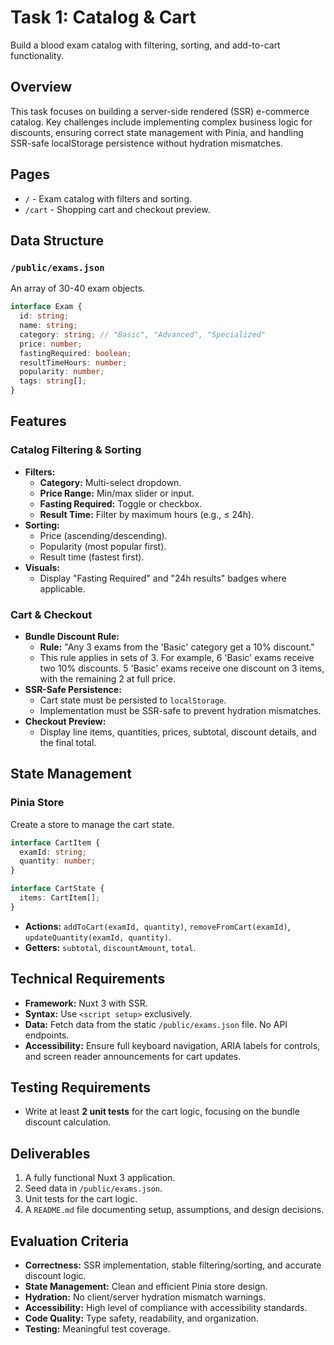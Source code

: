 # Task 1: Catalog & Cart

Build a blood exam catalog with filtering, sorting, and add-to-cart functionality.

## Overview

This task focuses on building a server-side rendered (SSR) e-commerce catalog. Key challenges include implementing complex business logic for discounts, ensuring correct state management with Pinia, and handling SSR-safe localStorage persistence without hydration mismatches.

## Pages

- `/` - Exam catalog with filters and sorting.
- `/cart` - Shopping cart and checkout preview.

## Data Structure

### `/public/exams.json`

An array of 30-40 exam objects.

```typescript
interface Exam {
  id: string;
  name: string;
  category: string; // "Basic", "Advanced", "Specialized"
  price: number;
  fastingRequired: boolean;
  resultTimeHours: number;
  popularity: number;
  tags: string[];
}
```

## Features

### Catalog Filtering & Sorting

- **Filters:**
  - **Category:** Multi-select dropdown.
  - **Price Range:** Min/max slider or input.
  - **Fasting Required:** Toggle or checkbox.
  - **Result Time:** Filter by maximum hours (e.g., ≤ 24h).
- **Sorting:**
  - Price (ascending/descending).
  - Popularity (most popular first).
  - Result time (fastest first).
- **Visuals:**
  - Display "Fasting Required" and "24h results" badges where applicable.

### Cart & Checkout

- **Bundle Discount Rule:**
  - **Rule:** "Any 3 exams from the 'Basic' category get a 10% discount."
  - This rule applies in sets of 3. For example, 6 'Basic' exams receive two 10% discounts. 5 'Basic' exams receive one discount on 3 items, with the remaining 2 at full price.
- **SSR-Safe Persistence:**
  - Cart state must be persisted to `localStorage`.
  - Implementation must be SSR-safe to prevent hydration mismatches.
- **Checkout Preview:**
  - Display line items, quantities, prices, subtotal, discount details, and the final total.

## State Management

### Pinia Store

Create a store to manage the cart state.

```typescript
interface CartItem {
  examId: string;
  quantity: number;
}

interface CartState {
  items: CartItem[];
}
```

- **Actions:** `addToCart(examId, quantity)`, `removeFromCart(examId)`, `updateQuantity(examId, quantity)`.
- **Getters:** `subtotal`, `discountAmount`, `total`.

## Technical Requirements

- **Framework:** Nuxt 3 with SSR.
- **Syntax:** Use `<script setup>` exclusively.
- **Data:** Fetch data from the static `/public/exams.json` file. No API endpoints.
- **Accessibility:** Ensure full keyboard navigation, ARIA labels for controls, and screen reader announcements for cart updates.

## Testing Requirements

- Write at least **2 unit tests** for the cart logic, focusing on the bundle discount calculation.

## Deliverables

1. A fully functional Nuxt 3 application.
2. Seed data in `/public/exams.json`.
3. Unit tests for the cart logic.
4. A `README.md` file documenting setup, assumptions, and design decisions.

## Evaluation Criteria

- **Correctness:** SSR implementation, stable filtering/sorting, and accurate discount logic.
- **State Management:** Clean and efficient Pinia store design.
- **Hydration:** No client/server hydration mismatch warnings.
- **Accessibility:** High level of compliance with accessibility standards.
- **Code Quality:** Type safety, readability, and organization.
- **Testing:** Meaningful test coverage.
